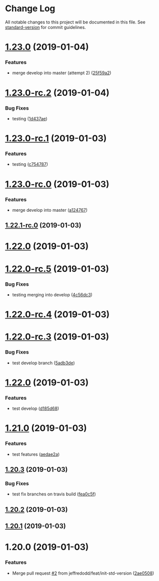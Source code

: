 # Change Log

All notable changes to this project will be documented in this file. See [standard-version](https://github.com/conventional-changelog/standard-version) for commit guidelines.

<a name="1.23.0"></a>
# [1.23.0](https://github.com/jbadan/travis-deployment-test/compare/v1.23.0-rc.2...v1.23.0) (2019-01-04)


### Features

* merge develop into master (attempt 2) ([25f59a2](https://github.com/jbadan/travis-deployment-test/commit/25f59a2))



<a name="1.23.0-rc.2"></a>
# [1.23.0-rc.2](https://github.com/jbadan/travis-deployment-test/compare/v1.23.0-rc.1...v1.23.0-rc.2) (2019-01-04)


### Bug Fixes

* testing ([1d437ae](https://github.com/jbadan/travis-deployment-test/commit/1d437ae))



<a name="1.23.0-rc.1"></a>
# [1.23.0-rc.1](https://github.com/jbadan/travis-deployment-test/compare/v1.23.0-rc.0...v1.23.0-rc.1) (2019-01-03)


### Features

* testing ([c754787](https://github.com/jbadan/travis-deployment-test/commit/c754787))



<a name="1.23.0-rc.0"></a>
# [1.23.0-rc.0](https://github.com/jbadan/travis-deployment-test/compare/v1.22.1-rc.0...v1.23.0-rc.0) (2019-01-03)


### Features

* merge develop into master ([a124767](https://github.com/jbadan/travis-deployment-test/commit/a124767))



<a name="1.22.1-rc.0"></a>
## [1.22.1-rc.0](https://github.com/jbadan/travis-deployment-test/compare/v1.22.0-rc.5...v1.22.1-rc.0) (2019-01-03)



<a name="1.22.0"></a>
# [1.22.0](https://github.com/jbadan/travis-deployment-test/compare/v1.21.0...v1.22.0) (2019-01-03)



<a name="1.22.0-rc.5"></a>
# [1.22.0-rc.5](https://github.com/jbadan/travis-deployment-test/compare/v1.22.0-rc.4...v1.22.0-rc.5) (2019-01-03)


### Bug Fixes

* testing merging into develop ([4c56dc3](https://github.com/jbadan/travis-deployment-test/commit/4c56dc3))



<a name="1.22.0-rc.4"></a>
# [1.22.0-rc.4](https://github.com/jbadan/travis-deployment-test/compare/v1.22.0-rc.3...v1.22.0-rc.4) (2019-01-03)



<a name="1.22.0-rc.3"></a>
# [1.22.0-rc.3](https://github.com/jbadan/travis-deployment-test/compare/v1.21.0...v1.22.0-rc.3) (2019-01-03)


### Bug Fixes

* test develop branch ([5adb3de](https://github.com/jbadan/travis-deployment-test/commit/5adb3de))

<a name="1.22.0"></a>
# [1.22.0](https://github.com/jbadan/travis-deployment-test/compare/v1.21.0...v1.22.0) (2019-01-03)



### Features

* test develop ([d185d68](https://github.com/jbadan/travis-deployment-test/commit/d185d68))



<a name="1.21.0"></a>
# [1.21.0](https://github.com/jbadan/travis-deployment-test/compare/v1.20.3...v1.21.0) (2019-01-03)


### Features

* test features ([aedae2a](https://github.com/jbadan/travis-deployment-test/commit/aedae2a))



<a name="1.20.3"></a>
## [1.20.3](https://github.com/jbadan/travis-deployment-test/compare/v1.20.2...v1.20.3) (2019-01-03)


### Bug Fixes

* test fix branches on travis build ([fea0c5f](https://github.com/jbadan/travis-deployment-test/commit/fea0c5f))



<a name="1.20.2"></a>
## [1.20.2](https://github.com/jbadan/travis-deployment-test/compare/v1.20.1...v1.20.2) (2019-01-03)



<a name="1.20.1"></a>
## [1.20.1](https://github.com/jbadan/travis-deployment-test/compare/v1.20.0...v1.20.1) (2019-01-03)



<a name="1.20.0"></a>
# 1.20.0 (2019-01-03)


### Features

* Merge pull request [#2](https://github.com/jbadan/travis-deployment-test/issues/2) from jeffredodd/feat/init-std-version ([2ae0508](https://github.com/jbadan/travis-deployment-test/commit/2ae0508))
